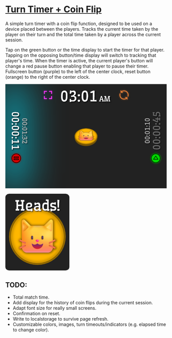 # [Turn Timer + Coin Flip](https://vs-w.github.io/coin-flip-turn-timer/)

A simple turn timer with a coin flip function, designed to be used on a device placed between the players. Tracks the current time taken by the player on their turn and the total time taken by a player across the current session. 

Tap on the green button or the time display to start the timer for that player. Tapping on the opposing button/time display will switch to tracking that player's time. When the timer is active, the current player's button will change a red pause button enabling that player to pause their timer. Fullscreen button (purple) to the left of the center clock, reset button (orange) to the right of the center clock.

![](assets/flip_sample_1.png)

![](assets/flip_sample_2.png)

## TODO:
- Total match time.
- Add display for the history of coin flips during the current session.
- Adapt font size for really small screens.
- Confirmation on reset.
- Write to localstorage to survive page refresh.
- Customizable colors, images, turn timeouts/indicators (e.g. elapsed time to change color).
